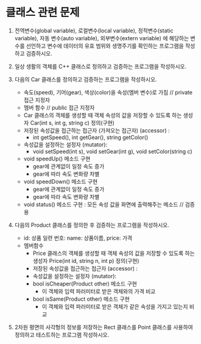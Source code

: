 # 클래스 관련 문제 

1. 전역변수(global variable), 로컬변수(local variable), 정적변수(static variable), 자동 변수(auto variable), 외부변수(extern variable) 에 해당하는 변수를 선언하고 변수에 데이터의 유효 범위와 생명주기를 확인하는 프로그램을 작성하고 검증하시오.   

1. 일상 생활의 객체를 C++ 클래스로 정의하고 검증하는 프로그램을 작성하시오.

2. 다음의 Car 클래스를 정의하고 검증하는 프로그램을 작성하시오.

	* 속도(speed), 기어(gear), 색상(color)을 속성(멤버 변수)로 가짐 // private 접근 지정자
	* 멤버 함수  // public 접근 지정자 
	* Car 클래스의 객체를 생성할 때 객체 속성의 값을 저장할 수 있도록 하는 생성자 Car(int s, int g, string c) 정의(구현)
	* 저장된 속성값을 접근하는 접근자 (가져오는 접근자) (accessor) : 
		- int getSpeed(), int getGear(), string getColor()
	* 속성값을 설정하는 설정자 (mutator): 
		- void setSpeed(int s), void setGear(int g), void setColor(string c)
	* void speedUp() 메소드 구현
		- gear에 관계없이 일정 속도 증가
		- gear에 따라 속도 변화량 차별
	* void speedDown() 메소드 구현
		- gear에 관계없이 일정 속도 증가
		- gear에 따라 속도 변화량 차별
	* void status() 메소드 구현 : 모든 속성 값을 화면에 출력해주는 메소드 // 검증용

3. 다음의 Product 클래스를 정의한 후 검증하는 프로그램을 작성하시오.

	* id: 상품 일련 번호: name: 상품이름, price: 가격
	* 멤버함수
		- Price 클래스의 객체를 생성할 때 객체 속성의 값을 저장할 수 있도록 하는 생성자 Price(int id, string n, int p) 정의(구현)
		- 저장된 속성값을 접근하는 접근자 (accessor) : 
		- 속성값을 설정하는 설정자 (mutator): 
		- bool isCheaper(Product other) 메소드 구현 
			+ 이 객체와 입력 파러미터로 받은 객체와의 가격 비교 
		- bool isSame(Product other) 메소드 구현 
			+ 이 객체와 입력 파러미터로 받은 객체가 같은 속성을 가지고 있는지 비교 

4. 2차원 평면의 사각형의 정보를 저장하는 Rect 클래스를 Point  클래스를 사용하여 정의하고 테스트하는 프로그램 작성하시오.